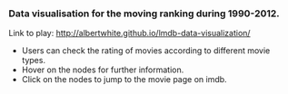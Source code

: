 ### Data visualisation for the moving ranking during 1990-2012. 

Link to play: http://albertwhite.github.io/lmdb-data-visualization/

- Users can check the rating of movies according to different movie types.
- Hover on the nodes for further information.
- Click on the nodes to jump to the movie page on imdb.
